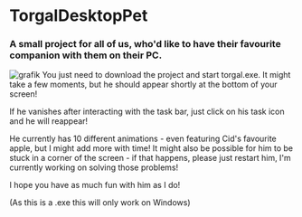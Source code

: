 # TorgalDesktopPet
### A small project for all of us, who'd like to have their favourite companion with them on their PC.

![grafik](https://github.com/Natuscha/TorgalDesktopPet/assets/144587739/d2dae5f4-b34a-434d-b7ef-5fbe80e0f27b)
You just need to download the project and start torgal.exe. 
It might take a few moments, but he should appear shortly at the bottom of your screen! 

If he vanishes after interacting with the task bar, just click on his task icon and he will reappear! 

He currently has 10 different animations - even featuring Cid's favourite apple, but I might add more with time!
It might also be possible for him to be stuck in a corner of the screen - if that happens, please just restart him, I'm currently working on solving those problems!

I hope you have as much fun with him as I do!

(As this is a .exe this will only work on Windows)
